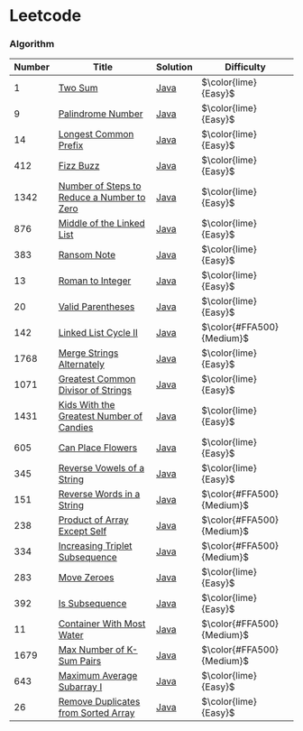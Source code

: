 # Leetcode
### Algorithm
| Number | Title | Solution                                                                                                                       | Difficulty             |
|--------| ----- |--------------------------------------------------------------------------------------------------------------------------------|------------------------|
| 1      |[Two Sum](https://leetcode.com/problems/two-sum/) | [Java](leetcode/blob/main/algorithms/q1_two_sum/TwoSum.java)                                                                   | $\color{lime}{Easy}$   |
| 9      |[Palindrome Number](https://leetcode.com/problems/palindrome-number/) | [Java](leetcode/blob/main/algorithms/q9_palindrome_number/PalindromeNumber.java)                                               | $\color{lime}{Easy}$   |
| 14     |[Longest Common Prefix](https://leetcode.com/problems/longest-common-prefix/description/) | [Java](leetcode/blob/main/algorithms/q14_longest_common_prefix/LongestCommonPrefix.java)                                       | $\color{lime}{Easy}$   |
| 412    |[Fizz Buzz](https://leetcode.com/problems/fizz-buzz/) | [Java](leetcode/blob/main/algorithms/q412_fizz_buzz/FizzBuzz.java)                                                             | $\color{lime}{Easy}$   |
| 1342   |[Number of Steps to Reduce a Number to Zero](https://leetcode.com/problems/number-of-steps-to-reduce-a-number-to-zero/description/) | [Java](leetcode/blob/main/algorithms/q1342_number_of_steps_to_reduce_a_number_to_zero/NumberOfStepsToReduceANumberToZero.java) | $\color{lime}{Easy}$   |
| 876    |[Middle of the Linked List](https://leetcode.com/problems/middle-of-the-linked-list/description/) | [Java](leetcode/blob/main/algorithms/q876_middle_of_the_linked_list/MiddleOfTheLinkedList.java)                                | $\color{lime}{Easy}$   |
| 383    |[Ransom Note](https://leetcode.com/problems/ransom-note/) | [Java](leetcode/blob/main/algorithms/q383_ransom_note/RansomNote.java)                                                         | $\color{lime}{Easy}$   |
| 13     |[Roman to Integer](https://leetcode.com/problems/roman-to-integer/) | [Java](leetcode/blob/main/algorithms/q13_roman_to_integer/RomanToInteger.java)                                                 | $\color{lime}{Easy}$   |
| 20     |[Valid Parentheses](https://leetcode.com/problems/valid-parentheses/) | [Java](leetcode/blob/main/algorithms/q20_valid_parentheses/ValidParentheses.java)                                              | $\color{lime}{Easy}$   |
| 142    |[Linked List Cycle II](https://leetcode.com/problems/linked-list-cycle-ii/) | [Java](leetcode/blob/main/algorithms/q142_linked_list_cycle_2/LinkedListCycleII.java)                                          | $\color{#FFA500}{Medium}$ |
| 1768   |[Merge Strings Alternately](https://leetcode.com/problems/merge-strings-alternately/) | [Java](leetcode/blob/main/algorithms/q1768_merge_strings_alternately/MergeStringsAlternately.java)                             | $\color{lime}{Easy}$ |
| 1071   |[Greatest Common Divisor of Strings](https://leetcode.com/problems/greatest-common-divisor-of-strings/) | [Java](leetcode/blob/main/algorithms/q1071_greatest_common_divisor_of_strings/GreatestCommonDivisorOfStrings.java)             | $\color{lime}{Easy}$ |
| 1431   |[Kids With the Greatest Number of Candies](https://leetcode.com/problems/kids-with-the-greatest-number-of-candies/) | [Java](leetcode/blob/main/algorithms/q1431_kids_with_the_greatest_number_of_candies/KidsWithTheGreatestNumberOfCandies.java)   | $\color{lime}{Easy}$ |
| 605    |[Can Place Flowers](https://leetcode.com/problems/can-place-flowers/) | [Java](leetcode/blob/main/algorithms/q605_can_place_flowers/CanPlaceFlowers.java)                                              | $\color{lime}{Easy}$ |
| 345    |[Reverse Vowels of a String](https://leetcode.com/problems/reverse-vowels-of-a-string/) | [Java](leetcode/blob/main/algorithms/q345_reverse_vowels_of_a_string/ReverseVowelsOfaString.java)                              | $\color{lime}{Easy}$ |
| 151    |[Reverse Words in a String](https://leetcode.com/problems/reverse-words-in-a-string/) | [Java](leetcode/blob/main/algorithms/q151_reverse_words_in_a_string/ReverseWordsInAString.java)                                | $\color{#FFA500}{Medium}$ |
| 238    |[Product of Array Except Self](https://leetcode.com/problems/product-of-array-except-self/) | [Java](leetcode/blob/main/algorithms/q151_reverse_words_in_a_string/ReverseWordsInAString.java)                                | $\color{#FFA500}{Medium}$ |
| 334    |[Increasing Triplet Subsequence](https://leetcode.com/problems/increasing-triplet-subsequence/) | [Java](leetcode/blob/main/algorithms/q334_increasing_triplet_subsequence/IncreasingTripletSubsequence.java)                    | $\color{#FFA500}{Medium}$ |
| 283    |[Move Zeroes](https://leetcode.com/problems/move-zeroes/) | [Java](leetcode/blob/main/algorithms/q283_move_zeroes/MoveZeroes.java)                                                         | $\color{lime}{Easy}$ |
| 392    |[Is Subsequence](https://leetcode.com/problems/is-subsequence/) | [Java](leetcode/blob/main/algorithms/q392_is_subsequence/IsSubsequence.java)                                                   | $\color{lime}{Easy}$ |
| 11     |[Container With Most Water](https://leetcode.com/problems/container-with-most-water/) | [Java](leetcode/blob/main/algorithms/q11_container_with_most_water/ContainerWithMostWater.java)                                | $\color{#FFA500}{Medium}$ |
| 1679   |[Max Number of K-Sum Pairs](https://leetcode.com/problems/max-number-of-k-sum-pairs/) | [Java](leetcode/blob/main/algorithms/q1679/_max_number_of_k_sum_pairs/MaxNumberOfKSumPairs.java)                               | $\color{#FFA500}{Medium}$ |
| 643    |[Maximum Average Subarray I](https://leetcode.com/problems/maximum-average-subarray-i/) | [Java](leetcode/blob/main/algorithms/q643_maximum_average_subarray/MaximumAverageSubarrayI.java)                               | $\color{lime}{Easy}$ |
| 26     |[Remove Duplicates from Sorted Array](https://leetcode.com/problems/remove-duplicates-from-sorted-array/) | [Java](leetcode/blob/main/algorithms/q26_remove_duplicates_from_sorted_array/RemoveDuplicatesFromSortedArray.java)                                                                                      | $\color{lime}{Easy}$ |

